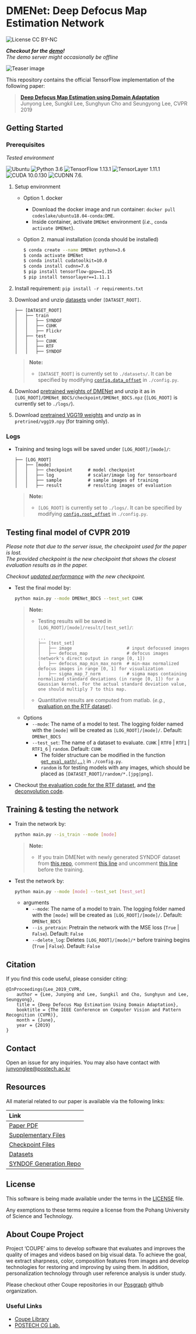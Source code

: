 # DMENet: Deep Defocus Map Estimation Network
![License CC BY-NC](https://img.shields.io/badge/license-GNU_AGPv3-blue.svg?style=plastic)

***Checkout for the [demo](https://2JI532DIZN4TSYWF.anvil.app/BIEWGFSFTYML53VXPQZBRNTX)!***
<br/>*The demo server might occasionally be offline*

![Teaser image](./assets/figure.png)

This repository contains the official TensorFlow implementation of the following paper:

> **[Deep Defocus Map Estimation using Domain Adaptation](https://openaccess.thecvf.com/content_CVPR_2019/papers/Lee_Deep_Defocus_Map_Estimation_Using_Domain_Adaptation_CVPR_2019_paper.pdf)**<br>
> Junyong Lee, Sungkil Lee, Sunghyun Cho and Seungyong Lee, CVPR 2019

## Getting Started
### Prerequisites
*Tested environment*

![Ubuntu](https://img.shields.io/badge/Ubuntu-16.04%20&%2018.04-blue.svg?style=plastic)
![Python 3.6](https://img.shields.io/badge/Python-3.6.13-green.svg?style=plastic)
![TensorFlow 1.13.1](https://img.shields.io/badge/tensorflow-1.15.0-green.svg?style=plastic)
![TensorLayer 1.11.1](https://img.shields.io/badge/tensorlayer-1.11.1-green.svg?style=plastic)
![CUDA 10.0.130](https://img.shields.io/badge/CUDA-10.0.130-green.svg?style=plastic)
![CUDNN 7.6.](https://img.shields.io/badge/CUDNN-7.6.5-green.svg?style=plastic)

1. Setup environment 
    * Option 1. docker
        * Download the docker image and run container: `docker pull codeslake/ubuntu18.04-conda:DME`.
        * Inside container, activate `DMENet` environment (*i.e.*, `conda activate DMENet`).

    * Option 2. manual installation (conda should be installed)
        ```bash
        $ conda create --name DMENet python=3.6
        $ conda activate DMENet
        $ conda install cudatoolkit=10.0
        $ conda install cudnn=7.6
        $ pip install tensorflow-gpu==1.15
        $ pip install tensorlayer==1.11.1
        ```
2. Install requirement: `pip install -r requirements.txt`

3. Download and unzip [datasets](https://www.dropbox.com/s/xkx1me8dvuv3xd0/datasets.zip?dl=1) under `[DATASET_ROOT]`.

    ```
    ├── [DATASET_ROOT]
    │   ├── train
    │   │   ├── SYNDOF
    │   │   ├── CUHK
    │   │   ├── Flickr
    │   ├── test
    │   │   ├── CUHK
    │   │   ├── RTF
    │   │   ├── SYNDOF
    ```

    > **Note:**
    >
    > * `[DATASET_ROOT]` is currently set to `./datasets/`. It can be specified by modifying [`config.data_offset`](https://github.com/codeslake/DMENet/blob/master/config.py#L35-L36) in `./config.py`.

4. Download [pretrained weights of DMENet](https://www.dropbox.com/s/04lg03ogsto1fmw/DMENet_BDCS.zip?dl=1) and unzip it as in `[LOG_ROOT]/DMENet_BDCS/checkpoint/DMENet_BDCS.npz` (`[LOG_ROOT]` is currently set to `./logs/`).

5. Download [pretrained VGG19 weights](https://www.dropbox.com/s/7ah1jwrmggog4q9/vgg19.zip?dl=1) and unzip as in `pretrined/vgg19.npy` (for training only).

### Logs
* Training and tesing logs will be saved under `[LOG_ROOT]/[mode]/`:

    ```
    ├── [LOG_ROOT]
    │   ├── [mode]
    │   │   ├── checkpoint      # model checkpoint
    │   │   ├── log             # scalar/image log for tensorboard
    │   │   ├── sample          # sample images of training 
    │   │   ├── result          # resulting images of evaluation
    ```

    > **Note:**
    >
    > * `[LOG_ROOT]` is currently set to `./logs/`. It can be specified by modifying [`config.root_offset`](https://github.com/codeslake/DMENet/blob/master/config.py#L73-L74) in `./config.py`.

## Testing final model of CVPR 2019
*Please note that due to the server issue, the checkpoint used for the paper is lost.
<br/>The provided checkpoint is the new checkpoint that shows the closest evaluation results as in the paper.*

*Checkout [updated performance](/evaluation) with the new checkpoint.*

* Test the final model by:

    ```bash
    python main.py --mode DMENet_BDCS --test_set CUHK
    ```

    > **Note:**
    >
    > * Testing results will be saved in `[LOG_ROOT]/[mode]/result/[test_set]/`:
    >
    >   ```
    >   ...
    >   ├── [test_set]
    >   │   ├── image                     # input defocused images
    >   │   ├── defocus_map               # defocus images (network's direct output in range [0, 1])
    >   │   ├── defocus_map_min_max_norm  # min-max normalized defocus images in range [0, 1] for visualization
    >   │   ├── sigma_map_7_norm          # sigma maps containing normalized standard deviations (in range [0, 1]) for a Gaussian kernel. For the actual standard deviation value, one should multiply 7 to this map.
    >   ```
    > * Quantitative results are computed from matlab. (*e.g.*, [evaluation on the RTF dataset](https://github.com/codeslake/DMENet/tree/master/evaluation/RTF)).

    * Options
        * `--mode`: The name of a model to test. The logging folder named with the `[mode]` will be created as `[LOG_ROOT]/[mode]/`. Default: `DMENet_BDCS`
        * `--test_set`: The name of a dataset to evaluate. `CUHK` | `RTF0` | `RTF1` | `RTF1_6` | `random`. Default: `CUHK`
            * The folder structure can be modified in the function [`get_eval_path(..)`](https://github.com/codeslake/DMENet/blob/master/config.py#L85-L98) in `./config.py`.
            * `random` is for testing models with any images, which should be placed as `[DATASET_ROOT]/random/*.[jpg|png]`. 

* Checkout [the evaluation code for the RTF dataset](https://github.com/codeslake/DMENet/tree/master/evaluation/RTF), and [the deconvolution code](https://github.com/codeslake/DMENet/tree/master/deconvolution).



## Training & testing the network

* Train the network by:

    ```bash
    python main.py --is_train --mode [mode]
    ```

    > **Note:**
    >
    > * If you train DMENet with newly generated SYNDOF dataset from [this repo](https://github.com/codeslake/SYNDOF), comment [this line](https://github.com/codeslake/DMENet/blob/master/utils.py#L43) and uncomment [this line](https://github.com/codeslake/DMENet/blob/master/utils.py#L49) before the training.

* Test the network by:

    ```bash
    python main.py --mode [mode] --test_set [test_set]
    ```

    * arguments
        * `--mode`: The name of a model to train. The logging folder named with the `[mode]` will be created as `[LOG_ROOT]/[mode]/`. Default: `DMENet_BDCS`
        * `--is_pretrain`: Pretrain the network with the MSE loss (`True` | `False`). Default: `False`
        * `--delete_log`: Deletes `[LOG_ROOT]/[mode]/*` before training begins (`True` | `False`). Default: `False`


## Citation
If you find this code useful, please consider citing:

```
@InProceedings{Lee_2019_CVPR,
    author = {Lee, Junyong and Lee, Sungkil and Cho, Sunghyun and Lee, Seungyong},
    title = {Deep Defocus Map Estimation Using Domain Adaptation},
    booktitle = {The IEEE Conference on Computer Vision and Pattern Recognition (CVPR)},
    month = {June},
    year = {2019}
}
```

## Contact
Open an issue for any inquiries.
You may also have contact with [junyonglee@postech.ac.kr](mailto:junyonglee@postech.ac.kr)

## Resources
All material related to our paper is available via the following links:

| Link |
| :-------------- |
| [Paper PDF](https://openaccess.thecvf.com/content_CVPR_2019/papers/Lee_Deep_Defocus_Map_Estimation_Using_Domain_Adaptation_CVPR_2019_paper.pdf) |
| [Supplementary Files](https://www.dropbox.com/s/van0beau0npq3de/supp.zip?dl=1) |
| [Checkpoint Files](https://www.dropbox.com/s/04lg03ogsto1fmw/DMENet_BDCS.zip?dl=1) |
| [Datasets](https://www.dropbox.com/s/xkx1me8dvuv3xd0/datasets.zip?dl=1)|
| [SYNDOF Generation Repo](https://github.com/codeslake/SYNDOF)|

## License
This software is being made available under the terms in the [LICENSE](LICENSE) file.

Any exemptions to these terms require a license from the Pohang University of Science and Technology.

## About Coupe Project
Project ‘COUPE’ aims to develop software that evaluates and improves the quality of images and videos based on big visual data. To achieve the goal, we extract sharpness, color, composition features from images and develop technologies for restoring and improving by using them. In addition, personalization technology through user reference analysis is under study.  
    
Please checkout other Coupe repositories in our [Posgraph](https://github.com/posgraph) github organization.

### Useful Links
* [Coupe Library](http://coupe.postech.ac.kr/)
* [POSTECH CG Lab.](http://cg.postech.ac.kr/)

